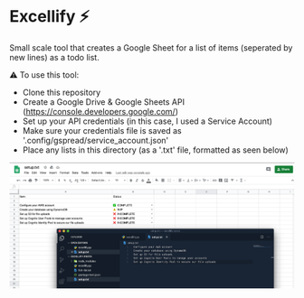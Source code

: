 # Excellify ⚡️
Small scale tool that creates a Google Sheet for a list of items (seperated by new lines) as a todo list.

⚠️ To use this tool:
- Clone this repository
- Create a Google Drive & Google Sheets API (https://console.developers.google.com/)
- Set up your API credentials (in this case, I used a Service Account)
- Make sure your credentials file is saved as '.config/gspread/service_account.json'
- Place any lists in this directory (as a '.txt' file, formatted as seen below)


![Example of a sheet created from a list](https://github.com/croced/Excellify/blob/master/example.png)
